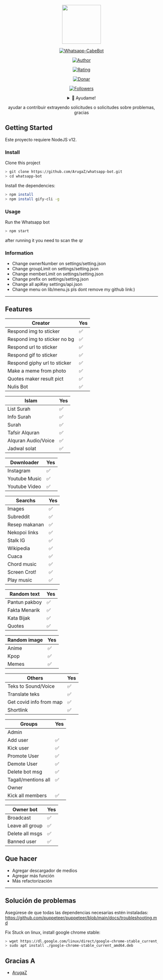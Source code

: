 <p align="center">
<img src="https://avatars1.githubusercontent.com/u/52680168?s=60&v=4" width="128" height="128"/>
</p>
<p align="center">
<a href="#"><img title="Whatsapp-CabeBot" src="https://img.shields.io/badge/-Whatsapp%20CabeBot-green"></a>
</p>
<p align="center">
<a href="https://github.com/cabe2020"><img title="Author" src="https://img.shields.io/badge/Autor-Cabe-red"></a>
</p>
<p align="center">
<a href="https://www.codefactor.io/repository/github/cabe2020/whatsapp-cabebot"><img title="Rating" src="https://img.shields.io/badge/Codefactor-A%2B-green"></a>
</p>
</p>
</p>
<p align="center">
<a href="https://paypal.me/cabegus?locale.x=es_XC"><img title="Donar" src="https://img.shields.io/badge/Donar-Paypal-blue"></a> 
</p>
<p align="center">
<a href="https://www.instagram.com/cabe.gus/"><img title="Followers" src="https://img.shields.io/badge/Seguir-Instagram-ff69b4"></a>
<div align="center">
<details>
 <summary>🥟 Ayudame!</summary>
 
 [Trakteer](https://trakteer.id/Cabeguss-wuzfc)
 
</details>

ayudar a contribuir extrayendo solicitudes o solicitudes sobre problemas, gracias
</div>

## Getting Started

Este proyecto requiere NodeJS v12.

### Install
Clone this project

```bash
> git clone https://github.com/ArugaZ/whatsapp-bot.git
> cd whatsapp-bot
```

Install the dependencies:

```bash
> npm install 
> npm install gify-cli -g
```

### Usage
Run the Whatsapp bot

```bash
> npm start
```

after running it you need to scan the qr

### Information
- Change ownerNumber on settings/setting.json
- Change groupLimit on settings/setting.json
- Change memberLimit on settings/setting.json
- Change prefix on settings/setting.json
- Change all apiKey settings/api.json
- Change menu on lib/menu.js
pls dont remove my github link:)

---

## Features

| Creator |Yes|
| ------------- | ------------- |
| Respond img to sticker|✅|
| Respond img to sticker no bg|✅|
| Respond url to sticker|✅|
| Respond gif to sticker|✅|
| Respond giphy url to sticker|✅|
| Make a meme from photo|✅|
| Quotes maker result pict|✅|
| Nulis Bot|✅|

| Islam |Yes|
| ------------- | ------------- |
| List Surah|✅|
| Info Surah|✅|
| Surah|✅|
| Tafsir Alquran|✅|
| Alquran Audio/Voice|✅|
| Jadwal solat|✅|

| Downloader |Yes|
| ------------- | ------------- |
| Instagram |✅|
| Youtube Music |✅|
| Youtube Video |✅|

| Searchs |Yes|
| ------------- | ------------- |
| Images |✅|
| Subreddit |✅|
| Resep makanan |✅|
| Nekopoi links |✅|
| Stalk IG |✅|
| Wikipedia |✅|
| Cuaca |✅|
| Chord music |✅|
| Screen Crot!|✅|
| Play music|✅|

| Random text |Yes|
| ------------- | ------------- |
| Pantun pakboy|✅|
| Fakta Menarik|✅|
| Kata Bijak|✅|
| Quotes|✅|

| Random image |Yes|
| ------------- | ------------- |
| Anime |✅|
| Kpop |✅|
| Memes |✅|


| Others |Yes|
| ------------- | ------------- |
| Teks to Sound/Voice|✅|
| Translate teks|✅|
| Get covid info from map|✅|
| Shortlink|✅|

| Groups |Yes|
| ------------- | ------------- |
| Admin||
| Add user|✅|
| Kick user|✅|
| Promote User|✅|
| Demote User|✅|
| Delete bot msg|✅|
| Tagall/mentions all|✅|
| Owner||
| Kick all members|✅|

| Owner bot |Yes|
| ------------- | ------------- |
| Broadcast|✅|
| Leave all group|✅|
| Delete all msgs|✅|
| Banned user|✅|


## Que hacer
 - Agregar descargador de medios
 - Agregar más función
 - Más refactorización
 
---

## Solución de problemas
Asegúrese de que todas las dependencias necesarias estén instaladas: https://github.com/puppeteer/puppeteer/blob/main/docs/troubleshooting.md

Fix Stuck on linux, install google chrome stable: 
```bash
> wget https://dl.google.com/linux/direct/google-chrome-stable_current_amd64.deb
> sudo apt install ./google-chrome-stable_current_amd64.deb
```

## Gracias A
- [ArugaZ](https://github.com/ArugaZ)

